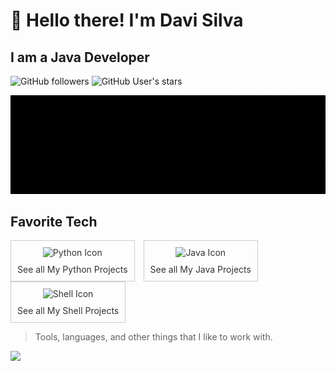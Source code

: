 # :wave: Hello there! I'm Davi Silva
## I am a Java Developer</h3>


![GitHub followers](https://img.shields.io/github/followers/dedicadotech?style=plastic&color=red)
![GitHub User's stars](https://img.shields.io/github/stars/dedicadotech?affiliations=OWNER&style=plastic&color=red)

</a>
<img src="img/DedicadoTech.gif"/>


<h2 align="left" id="dedicadotech">Favorite Tech</h2>


<div style="border: 1px solid #ccc; padding: 10px; display: inline-block; text-align: center; margin-right: 10px;">
    <a href="https://github.com/search?q=language%3APython+user%3ADedicadoTech&type=repositories" style="text-decoration: none; color: #333;">
        <img src="https://img.icons8.com/color/48/000000/python.png" alt="Python Icon" style="vertical-align: middle; margin-bottom: 10px;"><br>
        See all My Python Projects
    </a>
</div>

<div style="border: 1px solid #ccc; padding: 10px; display: inline-block; text-align: center; margin-right: 10px;">
    <a href="https://github.com/search?q=language%3AJava+user%3ADedicadoTech&type=repositories" style="text-decoration: none; color: #333;">
        <img src="https://img.icons8.com/color/48/000000/java-coffee-cup-logo.png" alt="Java Icon" style="vertical-align: middle; margin-bottom: 10px;"><br>
        See all My Java Projects
    </a>
</div>

<div style="border: 1px solid #ccc; padding: 10px; display: inline-block; text-align: center;">
    <a href="https://github.com/search?q=language%3AShell+user%3ADedicadoTech&type=repositories" style="text-decoration: none; color: #333;">
        <img src="https://img.icons8.com/plasticine/48/000000/console.png" alt="Shell Icon" style="vertical-align: middle; margin-bottom: 10px;"><br>
        See all My Shell Projects
    </a>
</div>




> Tools, languages, and other things that I like to work with.
 
  <img height="200" src="https://github-readme-stats.vercel.app/api/top-langs/?username=dedicadotech&theme=monokai&show_icons=true" />
</p>
 </td>
  </tr>
 
</table>


